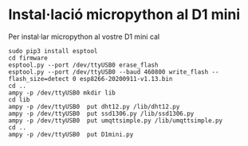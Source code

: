 # Instal·lació micropython al D1 mini
Per instal·lar micropython al vostre D1 mini cal    

    sudo pip3 install esptool
    cd firmware
    esptool.py --port /dev/ttyUSB0 erase_flash
    esptool.py --port /dev/ttyUSB0 --baud 460800 write_flash --flash_size=detect 0 esp8266-20200911-v1.13.bin 
    cd ..
    ampy -p /dev/ttyUSB0 mkdir lib
    cd lib
    ampy -p /dev/ttyUSB0  put dht12.py /lib/dht12.py
    ampy -p /dev/ttyUSB0  put ssd1306.py /lib/ssd1306.py
    ampy -p /dev/ttyUSB0  put umqttsimple.py /lib/umqttsimple.py 
    cd ..
    ampy -p /dev/ttyUSB0  put D1mini.py
